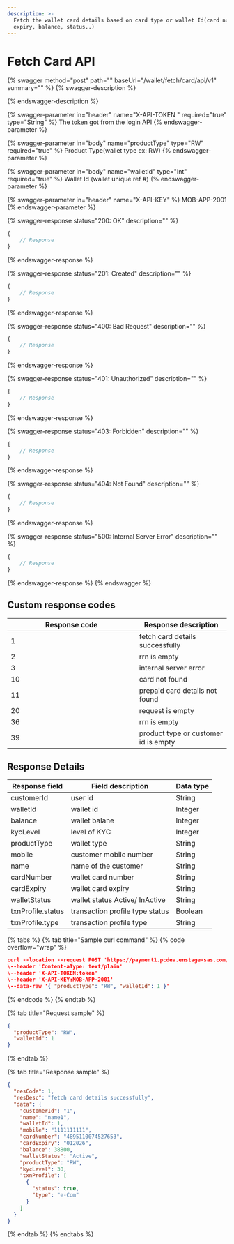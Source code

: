 ```yaml
---
description: >-
  Fetch the wallet card details based on card type or wallet Id(card number,
  expiry, balance, status..)
---
```


# Fetch Card API

{% swagger method="post" path="" baseUrl="<domain>/wallet/fetch/card/api/v1" summary="" %}
{% swagger-description %}

{% endswagger-description %}

{% swagger-parameter in="header" name="X-API-TOKEN  " required="true" type="String" %}
​​The token got from the login API
{% endswagger-parameter %}

{% swagger-parameter in="body" name="productType" type="RW" required="true" %}
​Product Type(wallet type ex: RW)
{% endswagger-parameter %}

{% swagger-parameter in="body" name="walletId" type="Int" required="true" %}
​Wallet Id (wallet unique ref #)
{% endswagger-parameter %}

{% swagger-parameter in="header" name="X-API-KEY" %}
MOB-APP-2001
{% endswagger-parameter %}

{% swagger-response status="200: OK" description="" %}
```javascript
{
    // Response
}
```
{% endswagger-response %}

{% swagger-response status="201: Created" description="" %}
```javascript
{
    // Response
}
```
{% endswagger-response %}

{% swagger-response status="400: Bad Request" description="" %}
```javascript
{
    // Response
}
```
{% endswagger-response %}

{% swagger-response status="401: Unauthorized" description="" %}
```javascript
{
    // Response
}
```
{% endswagger-response %}

{% swagger-response status="403: Forbidden" description="" %}
```javascript
{
    // Response
}
```
{% endswagger-response %}

{% swagger-response status="404: Not Found" description="" %}
```javascript
{
    // Response
}
```
{% endswagger-response %}

{% swagger-response status="500: Internal Server Error" description="" %}
```javascript
{
    // Response
}
```
{% endswagger-response %}
{% endswagger %}

## Custom response codes

<table><thead><tr><th width="279">Response code</th><th>Response description</th></tr></thead><tbody><tr><td>​1</td><td>​fetch card details successfully</td></tr><tr><td>2</td><td>rrn is empty</td></tr><tr><td>3</td><td>internal server error</td></tr><tr><td>10</td><td>card not found</td></tr><tr><td>11</td><td>prepaid card details not found</td></tr><tr><td>20</td><td>request is empty</td></tr><tr><td>36</td><td>​rrn is empty</td></tr><tr><td>​39</td><td>product type or customer id is empty</td></tr></tbody></table>

## Response Details

| Response field    | Field description               | Data type |
| ----------------- | ------------------------------- | --------- |
| customerId        | user id                         | String    |
| walletId          | wallet id                       | Integer   |
| balance           | wallet balane                   | Integer   |
| kycLevel          | level of KYC                    | Integer   |
| productType       | wallet type                     | String    |
| mobile            | customer mobile number          | String    |
| name              | name of the customer            | String    |
| cardNumber        | wallet card number              | String    |
| cardExpiry        | wallet card expiry              | String    |
| walletStatus      | wallet status Active/ InActive  | String    |
| txnProfile.status | transaction profile type status | Boolean   |
| txnProfile.type   | transaction profile type        | String    |

{% tabs %}
{% tab title="Sample curl command" %}
{% code overflow="wrap" %}
```json
curl --location --request POST 'https://payment1.pcdev.enstage-sas.com/wallet/fetch/card/api/v1'
\--header 'Content-aType: text/plain'
\--header 'X-API-TOKEN:token'
\--header 'X-API-KEY:MOB-APP-2001'
\--data-raw '{ "productType": "RW", "walletId": 1 }'​
```
{% endcode %}
{% endtab %}

{% tab title="Request sample" %}


```json
{
  "productType": "RW",
  "walletId": 1
}
```
{% endtab %}

{% tab title="Response sample" %}


```json
{
  "resCode": 1,
  "resDesc": "fetch card details successfully",
  "data": {
    "customerId": "1",
    "name": "name1",
    "walletId": 1,
    "mobile": "1111111111",
    "cardNumber": "4895110074527653",
    "cardExpiry": "012026",
    "balance": 38800,
    "walletStatus": "Active",
    "productType": "RW",
    "kycLevel": 30,
    "txnProfile": [
      {
        "status": true,
        "type": "e-Com"
      }
    ]
  }
}
```
{% endtab %}
{% endtabs %}
